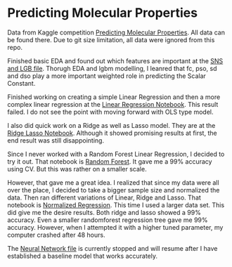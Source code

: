 # Predicting Molecular Properties

Data from Kaggle competition [Predicting Molecular Properties](https://www.kaggle.com/c/champs-scalar-coupling?utm_medium=email&utm_source=intercom&utm_campaign=champs-email-launch). All data can be found there. Due to git size limitation, all data were ignored from this repo.


Finished basic EDA and found out which features are important at the [SNS and LGB file](https://github.com/imamun93/Molecular_Properties/blob/master/SNS%20and%20LGB%20EDA.ipynb). Thorugh EDA and lgbm modelling, I leanred that fc, pso, sd and dso play a more important weighted role in predicting the Scalar Constant.

Finished working on creating a simple Linear Regression and then a more complex linear regression at the [Linear Regression Notebook](https://github.com/imamun93/Molecular_Properties/blob/master/LinearRegression.ipynb). This result failed. I do not see the point with moving forward with OLS type model.

I also did quick work on a Ridge as well as Lasso model. They are at the [Ridge Lasso Notebook](https://github.com/imamun93/Molecular_Properties/blob/master/RidgeLasso.ipynb). Although it showed promising results at first, the end result was still disappointing.

Since I never worked with a Random Forest Linear Regression, I decided to try it out. That notebook is [Random Forest](https://github.com/imamun93/Molecular_Properties/blob/master/RandomForest.ipynb). It gave me a 99% accuracy using CV. But this was rather on a smaller scale.


However, that gave me a great idea. I realized that since my data were all over the place, I decided to take a bigger sample size and normalized the data. Then ran different variations of Linear, Ridge and Lasso. That notebook is [Normalized Regression](https://github.com/imamun93/Molecular_Properties/blob/master/NormalizedRegression.ipynb). This time I used a larger data set. This did give me the desire results. Both ridge and lasso showed a 99% accuracy. Even a smaller randomforest regression tree gave me 99% accuracy. However, when I attempted it with a higher tuned parameter, my computer crashed after 48 hours.



The [Neural Network file](https://github.com/imamun93/Molecular_Properties/blob/master/SimpleNeuralNetwork.ipynb) is currently stopped and will resume after I have established a baseline model that works accurately.
